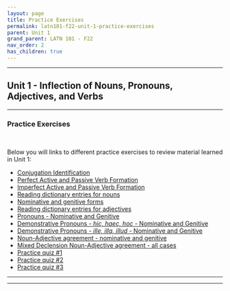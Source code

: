 ```yaml
---
layout: page
title: Practice Exercises
permalink: latn101-f22-unit-1-practice-exercises
parent: Unit 1
grand_parent: LATN 101 - F22
nav_order: 2
has_children: true
---
```


***

## Unit 1 - Inflection of Nouns, Pronouns, Adjectives, and Verbs

***

### Practice Exercises
&nbsp;

Below you will links to different practice exercises to review material learned in Unit 1:

- [Conjugation Identification](https://observablehq.com/@dominicmachado/identify-the-conjugation)
- [Perfect Active and Passive Verb Formation](https://observablehq.com/@dominicmachado/perfect-active-and-passive-forms)
- [Imperfect Active and Passive Verb Formation](https://observablehq.com/@dominicmachado/imperfect-active-and-passive-forms)
- [Reading dictionary entries for nouns](https://lingualatina.github.io/textbook/exercises/01-nouns-adjs-pron/dictionary-nouns/)
- [Nominative and genitive forms](https://lingualatina.github.io/textbook/exercises/01-nouns-adjs-pron/nom-gen/)
- [Reading dictionary entries for adjectives](https://lingualatina.github.io/textbook/exercises/01-nouns-adjs-pron/adj-type/)
- [Pronouns - Nominative and Genitive](https://lingualatina.github.io/textbook/exercises/01-nouns-adjs-pron/pronouns/)
- [Demonstrative Pronouns - *hic, haec, hoc* - Nominative and Genitive](https://observablehq.com/@dominicmachado/demonstrative-pronouns-nominative-and-genitive-forms)
- [Demonstrative Pronouns - *ille, illa, illud* - Nominative and Genitive](https://observablehq.com/@dominicmachado/demonstrative-pronoun-ille-illa-illud-nominative-and-geni)
- [Noun-Adjective agreement - nominative and genitive](https://observablehq.com/@dominicmachado/noun-adjective-agreement-supply-the-matching-form)
- [Mixed Declension Noun-Adjective agreement - all cases](https://observablehq.com/@dominicmachado/noun-adjective-decelnsion)
- [Practice quiz #1](https://docs.google.com/forms/d/1mzJV4uSfUrmIVzszkPXCbZa0wYC-AqmBcP7_o4u25bA/)
- [Practice quiz #2](https://docs.google.com/forms/d/1o9aw-SERVO0FNDd8mJH0zplyC1qgFF-XItiETk8qwhY/)
- [Practice quiz #3](https://docs.google.com/forms/d/1vSvEXN1M5fZLbtYqSNneAzyORRBBtqYDf_pVDuXDSOg/)

***

***
